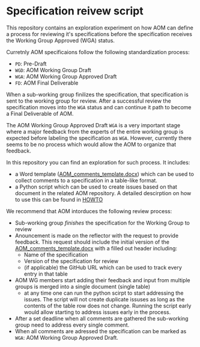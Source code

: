 # Specification reivew script

This repository contains an exploration experiment on how AOM can define a process for reviewing it's specifications before the specification receives the Working Group Approved (WGA) status.

Curretnly AOM specificaions follow the following standardization process:

- `PD`: Pre-Draft
- `WGD`: AOM Working Group Draft
- `WGA`: AOM Working Group Approved Draft
- `FD`: AOM Final Deliverable

When a sub-working group finilizes the specification, that specification is sent to the working group for review.
After a successful review the specification moves into the `WGA` status and can continue it path to become a Final Deliverable of AOM.

The AOM Working Group Approved Draft `WGA` is a very important stage where a major feedback from the experts of the entire working group is expected before labeling the specification as `WGA`. However, currently there seems to be no process which would allow the AOM to organize that feedback.

In this repository you can find an exploration for such process. It includes:

- a Word template ([AOM_comments_template.docx](./data/AOM_comments_template.docx)) which can be used to collect comments to a specification in a table-like format.
- a Python script which can be used to create issues based on that document in the related AOM repository. A detailed descirption on how to use this can be found in [HOWTO](HOWTO.md)

We recommend that AOM intorduces the following review process:

- Sub-working group *finishes* the specification for the Working Group to review
- Anouncement is made on the reflector with the request to provide feedback. This request should include the initial version of the [AOM_comments_template.docx](./data/AOM_comments_template.docx) with a filled out header including:
  - Name of the specification
  - Version of the specification for review
  - (if applicable) the GitHub URL which can be used to track every entry in that table
- AOM WG members start adding their feedback and input from multiple groups is merged into a single document (single table)
  - at any time one can run the python scirpt to start addressing the issues. The script will not create duplicate issuses as long as the contents of the table row does not change. Running the script early would allow starting to address issues early in the process.
- After a set deadline when all comments are gathered the sub-working group need to address every single comment.
- When all comments are adressed the specification can be marked as `WGA`: AOM Working Group Approved Draft.
